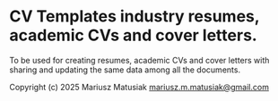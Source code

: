 # CV Templates industry resumes, academic CVs and cover letters.

To be used for creating resumes, academic CVs and cover letters with sharing and updating the same data among all the documents.

Copyright (c) 2025 Mariusz Matusiak <mariusz.m.matusiak@gmail.com>